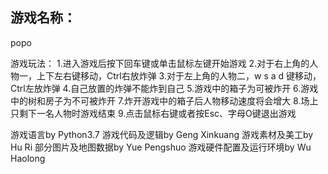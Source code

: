 ## 游戏名称：
popo

游戏玩法：
1.进入游戏后按下回车键或单击鼠标左键开始游戏
2.对于右上角的人物一，上下左右键移动，Ctrl右放炸弹
3.对于左上角的人物二，w s a d 键移动，Ctrl左放炸弹
4.自己放置的炸弹不能炸到自己
5.游戏中的箱子为可被炸开
6.游戏中的树和房子为不可被炸开
7.炸开游戏中的箱子后人物移动速度将会增大
8.场上只剩下一名人物时游戏结束
9.点击鼠标右键或者按Esc、字母O键退出游戏

游戏语言by Python3.7
游戏代码及逻辑by Geng Xinkuang
游戏素材及美工by Hu Ri
部分图片及地图数据by Yue Pengshuo
游戏硬件配置及运行环境by Wu Haolong
